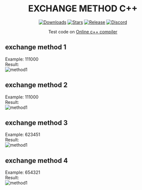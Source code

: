 <div align="center">

# EXCHANGE METHOD C++

  </div>
  
  <div align="center">
  
  [![Downloads](https://img.shields.io/github/downloads/BringFeel/discord-avatar/total?style=for-the-badge)](https://github.com/BringFeel/discord-avatar/releases/latest)
  [![Stars](https://img.shields.io/github/stars/BringFeel/discord-avatar?style=for-the-badge)](https://github.com/BringFeel/discord-avatar/stargazers)
  [![Release](https://img.shields.io/github/v/release/BringFeel/discord-avatar?style=for-the-badge)](https://github.com/BringFeel/discord-avatar/releases/latest)
  [![Discord](https://img.shields.io/discord/952035654831845457?color=%237289DA&style=for-the-badge)](https://discord.bringfeel.com) </p>
  
  </div>
  
  <div align="center">
  
  Test code on [Online c++ compiler](https://www.onlinegdb.com/online_c++_compiler)
  
  </div>
  
## exchange method 1
Example: 111000\
Result:\
![method1](https://cdn.discordapp.com/attachments/970858828008652862/971925147655237643/Ejemplo1.png)

## exchange method 2
Example: 111000\
Result:\
![method1](https://cdn.discordapp.com/attachments/970858828008652862/971925164738641960/Ejemplo2.png)

## exchange method 3
Example: 623451\
Result:\
![method1](https://cdn.discordapp.com/attachments/970858828008652862/971925174205157447/Ejemplo3.png)

## exchange method 4
Example: 654321\
Result:\
![method1](https://cdn.discordapp.com/attachments/970858828008652862/971925183701061702/Ejemplo4.png)
